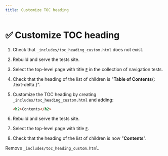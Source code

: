 ```yaml
---
title: Customize TOC heading
---
```


# ✅ Customize TOC heading

1.  Check that `_includes/toc_heading_custom.html` does not exist.

1.  Rebuild and serve the tests site.

1.  Select the top-level page with title [`F`](../../navigation/grandparent/f/)
    in the collection of navigation tests.

1.  Check that the heading of the list of children is "**Table of Contents**{: .text-delta }".

1.  Customize the TOC heading by creating `_includes/toc_heading_custom.html` and adding:
 
    ```html
    <h2>Contents</h2>
    ```
1.  Rebuild and serve the tests site.

1.  Select the top-level page with title [`F`](../../navigation/grandparent/f/).

1.  Check that the heading of the list of children is now "**Contents**".

Remove `_includes/toc_heading_custom.html`.
